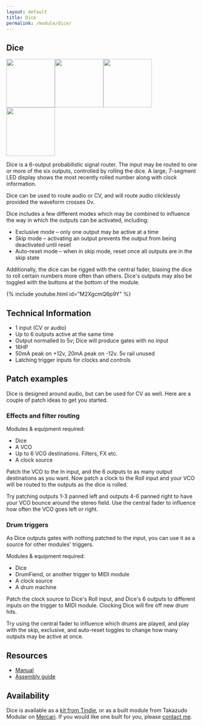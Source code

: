 ```yaml
---
layout: default
title: Dice
permalink: /module/dice/
---
```


## Dice

<a href="../../images/dice/front.jpg" target="_blank"><img src="../../images/dice/front-thumb.jpg" height="128" width="128" /></a><a href="../../images/dice/side.jpg" target="_blank"><img src="../../images/dice/side-thumb.jpg" height="128" width="128" /></a><a href="../../images/dice/rear.jpg" target="_blank"><img src="../../images/dice/rear-thumb.jpg" height="128" width="128" /></a><a href="../../images/dice/pcbs.jpg" target="_blank"><img src="../../images/dice/pcbs-thumb.jpg" height="128" width="128" /></a>

Dice is a 6-output probabilistic signal router. The input may be routed to one or more of the six outputs, controlled by rolling the dice. A large, 7-segment LED display shows the most recently rolled number along with clock information.

Dice can be used to route audio or CV, and will route audio clicklessly provided the waveform crosses 0v.

Dice includes a few different modes which may be combined to influence the way in which the outputs can be activated, including:

- Exclusive mode – only one output may be active at a time
- Skip mode – activating an output prevents the output from being deactivated until reset
- Auto-reset mode – when in skip mode, reset once all outputs are in the skip state

Additionally, the dice can be rigged with the central fader, biasing the dice to roll certain numbers more often than others. Dice's outputs may also be toggled with the buttons at the bottom of the module.

{% include youtube.html id="M2XgcmQ6p9Y" %}

## Technical Information

- 1 input (CV or audio)
- Up to 6 outputs active at the same time
- Output normalled to 5v; Dice will produce gates with no input
- 16HP
- 50mA peak on +12v, 20mA peak on -12v. 5v rail unused
- Latching trigger inputs for clocks and controls

## Patch examples

Dice is designed around audio, but can be used for CV as well. Here are a couple of patch ideas to get you started.

### Effects and filter routing

Modules & equipment required:

- Dice
- A VCO
- Up to 6 VCO destinations. Filters, FX etc.
- A clock source

Patch the VCO to the In input, and the 6 outputs to as many output destinations as you want. Now patch a clock to the Roll input and your VCO will be routed to the outputs as the dice is rolled.

Try patching outputs 1-3 panned left and outputs 4-6 panned right to have your VCO bounce around the stereo field. Use the central fader to influence how often the VCO goes left or right.

### Drum triggers

As Dice outputs gates with nothing patched to the input, you can use it as a source for other modules' triggers.

Modules & equipment required:

- Dice
- DrumFiend, or another trigger to MIDI module
- A clock source
- A drum machine

Patch the clock source to Dice's Roll input, and Dice's 6 outputs to different inputs on the trigger to MIDI module. Clocking Dice will fire off new drum hits.

Try using the central fader to influence which drums are played, and play with the skip, exclusive, and auto-reset toggles to change how many outputs may be active at once.

## Resources

- [Manual](https://github.com/tpcarlson/synth-diy/blob/main/d6/MANUAL.md)
- [Assembly guide](https://github.com/tpcarlson/synth-diy/blob/main/d6/ASSEMBLY.md)

## Availability

Dice is available as a [kit from Tindie](https://www.tindie.com/products/divergentwaves/dice/), or as a built module from Takazudo Modular on [Mercari](https://jp.mercari.com/shops/product/D7FxJkfnUAq24f4xVBUE2M). If you would like one built for you, please <a href="../../">contact me</a>.